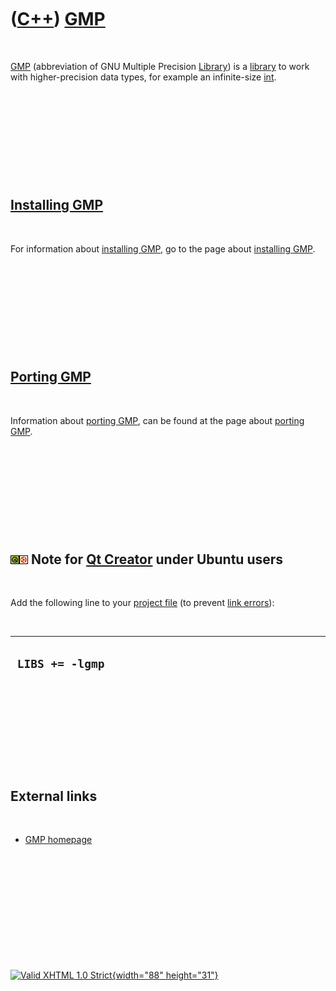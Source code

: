



 

 

 

 

 

([C++](Cpp.htm)) [GMP](CppGmp.htm)
==================================

 

[GMP](CppGmp.htm) (abbreviation of GNU Multiple Precision
[Library](CppLibrary.htm)) is a [library](CppLibrary.htm) to work with
higher-precision data types, for example an infinite-size
[int](CppInt.htm).

 

 

 

 

 

[Installing GMP](CppGmpInstall.htm)
-----------------------------------

 

For information about [installing GMP](CppGmpInstall.htm), go to the
page about [installing GMP](CppGmpInstall.htm).

 

 

 

 

 

[Porting GMP](CppGmpPort.htm)
-----------------------------

 

Information about [porting GMP](CppGmpPort.htm), can be found at the
page about [porting GMP](CppGmpPort.htm).

 

 

 

 

 

![Qt Creator](PicQt.png)![Ubuntu](PicUbuntu.png) Note for [Qt Creator](CppQtCreator.htm) under Ubuntu users
-----------------------------------------------------------------------------------------------------------

 

Add the following line to your [project file](CppQtProjectFile.htm) (to
prevent [link errors](CppLinkError.htm)):

 

  ------------------
  ` LIBS += -lgmp`
  ------------------

 

 

 

 

 

External links
--------------

 

-   [GMP homepage](http://www.gmplib.org)

 

 

 

 

 





 

[![Valid XHTML 1.0 Strict](valid-xhtml10.png){width="88"
height="31"}](http://validator.w3.org/check?uri=referer)
